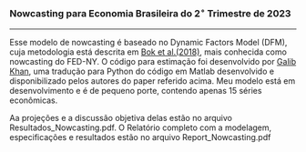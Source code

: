 
### Nowcasting para Economia Brasileira do $2^{\circ}$ Trimestre de 2023
-------------------------------------------------------------------------------------
 
Esse modelo de nowcasting é baseado no Dynamic Factors Model (DFM), cuja metodologia está descrita em [Bok et al.(2018)](https://www.annualreviews.org/doi/abs/10.1146/annurev-economics-080217-053214?casa_token=ZjbzO36E7fQAAAAA%3A9hPvKU2KUCuhXaqYDtbQ29vX5rNClZJI_scp0MKiYpq68ChvDERCBF5oNl1rh91w99Z3VbdgYNsa), mais conhecida como nowcasting do FED-NY. O código para estimação foi desenvolvido por [Galib Khan](https://github.com/MajesticKhan/Nowcasting-Python), uma tradução para Python do código em Matlab desenvolvido e disponibilizado pelos autores do paper referido acima. Meu modelo está em desenvolvimento e é de pequeno porte, contendo apenas 15 séries econômicas.

Aa projeções e a discussão objetiva delas estão no arquivo Resultados_Nowcasting.pdf. O Relatório completo com a modelagem, especificações e resultados estão no arquivo Report_Nowcasting.pdf


